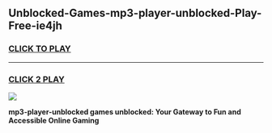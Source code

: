 
## Unblocked-Games-mp3-player-unblocked-Play-Free-ie4jh
<h3>
<a href="https://premium76.site?title=mp3-player-unblocked&ref=21A">CLICK TO PLAY</a></h3>
<hr>

<h3>
<a href="https://premium76.site?title=mp3-player-unblocked&ref=21A">CLICK 2 PLAY</a>
  
</h3>

<a href="https://premium76.site?title=mp3-player-unblocked&ref=21A"><img src="https://clearcache.store/games.png"></a>


**mp3-player-unblocked games unblocked: Your Gateway to Fun and Accessible Online Gaming**
